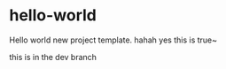 # hello-world
Hello world new project template.
hahah
yes  this is true~

this is in the dev branch
